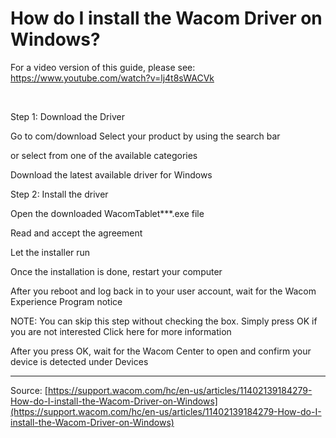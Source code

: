 # How do I install the Wacom Driver on Windows?

For a video version of this guide, please see: https://www.youtube.com/watch?v=lj4t8sWACVk


 


Step 1: Download the Driver

Go to com/download
Select your product by using the search bar

or select from one of the available categories


Download the latest available driver for Windows






Step 2: Install the driver

Open the downloaded WacomTablet***.exe file



Read and accept the agreement


Let the installer run 






Once the installation is done, restart your computer



After you reboot and log back in to your user account, wait for the Wacom Experience Program notice

NOTE: You can skip this step without checking the box. Simply press OK if you are not interested
Click here for more information


After you press OK, wait for the Wacom Center to open and confirm your device is detected under Devices

---
Source: [https://support.wacom.com/hc/en-us/articles/11402139184279-How-do-I-install-the-Wacom-Driver-on-Windows](https://support.wacom.com/hc/en-us/articles/11402139184279-How-do-I-install-the-Wacom-Driver-on-Windows)
